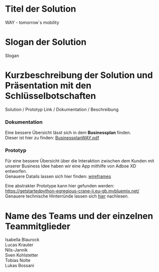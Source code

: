 # Titel der Solution
WAY - tomorrow`s mobility
# Slogan der Solution
Slogan
# Kurzbeschreibung der Solution und Präsentation mit den Schlüsselbotschaften
Solution / Prototyp Link / Dokumentation / Beschreibung

### Dokumentation
Eine bessere Übersicht lässt sich in dem **Businessplan** finden.  
Dieser ist hier zu finden: [BusinessplanWAY.pdf](https://github.com/WAY-tomorrows-mobility/mesh-hackathon-way/blob/main/documents/BusinessplanWAY.pdf) 

### Prototyp
Für eine bessere Übersicht über die Interaktion zwischen dem Kunden mit unserer Business Idee haben wir eine App mithilfe von Adboe XD entworfen.  
Genauere Datails lassen sich hier finden: [wireframes](https://github.com/WAY-tomorrows-mobility/mesh-hackathon-way/tree/main/documents/wireframes)

Eine abstrakter Prototype kann hier gefunden werden: https://getstartedpython-egregious-crane-ij.eu-gb.mybluemix.net/  
Genauere technische Hinterründe lassen sich [hier](https://github.com/WAY-tomorrows-mobility/mesh-hackathon-way/blob/main/codebase/README.md) nachlesen.

# Name des Teams und der einzelnen Teammitglieder
Isabella Blaurock  
Lucas Krauter  
Nils-Jannik  
Sven Kohlstetter  
Tobias Nolte  
Lukas Bossani  
